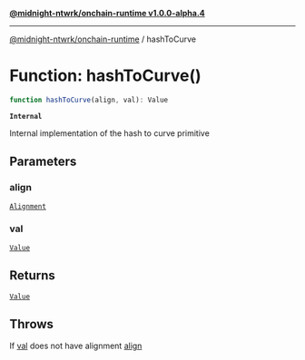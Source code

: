 [**@midnight-ntwrk/onchain-runtime v1.0.0-alpha.4**](../README.md)

***

[@midnight-ntwrk/onchain-runtime](../globals.md) / hashToCurve

# Function: hashToCurve()

```ts
function hashToCurve(align, val): Value
```

**`Internal`**

Internal implementation of the hash to curve primitive

## Parameters

### align

[`Alignment`](../type-aliases/Alignment.md)

### val

[`Value`](../type-aliases/Value.md)

## Returns

[`Value`](../type-aliases/Value.md)

## Throws

If [val](hashToCurve.md#val) does not have alignment [align](hashToCurve.md#align)
